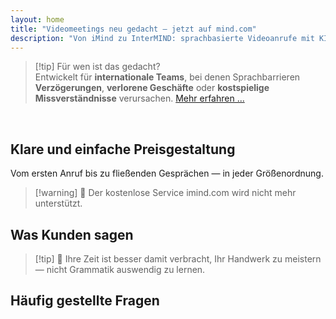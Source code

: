 ```yaml
---
layout: home
title: "Videomeetings neu gedacht — jetzt auf mind.com"
description: "Von iMind zu InterMIND: sprachbasierte Videoanrufe mit KI-gestützter Echtzeitübersetzung."
---
```


<HeroSection
  title="Videomeetings neu gedacht <br>— jetzt auf **mind.com**"
  text="Von iMind zu InterMIND: sprachbasierte Videoanrufe mit Live-Sprachübersetzung.">
<AuthButton text="Jetzt starten" buttonClass="brand"/>
</HeroSection>

<span id="1"></span>
<FeatureBlock :card="{
  title: 'Übersetzung ≠ Verstehen. Hier ist die Zukunft.',
  details: 'Unabhängig von der Sprache wird **Ihre Stimme gehört — und verstanden** — als würden Sie dieselbe Sprache sprechen.',
    items: [
      '⚡︎ Natürlich, in [Echtzeit](../product/overview/how-it-works), ohne Untertitel oder Verzögerung.',
      '✧ KI-gestützte Interpretation erfasst Tonfall, Absicht und branchenspezifische Terminologie.',
    ],
  link: '../product/overview/what-is-intermind',
  src: {
    light: '/media-kit/animals-cartoon-3-2.png',
    dark: '/1d.png',
  },
  inversion: false
}" />

<span id="2"></span>
<FeatureBlock :card="{
    title: 'Der Verstand in Ihren Meetings',
    details: 'InterMIND verwandelt jeden mehrsprachigen Anruf in klares, durchsuchbares Wissen.',
    items: [
      '🔍 **Fragen Sie alles** — KI findet Antworten **in all Ihren Meetings**.',
      '✧ Extrahiert automatisch Aufgaben, Verantwortliche und Fristen.',
      '✧ Fasst wichtige Punkte in jeder Sprache zusammen — sofort.',
    ],
    link: '../product/overview/how-it-works#🧩-deep-memory-deep-understanding',
    src: {
      light: '/2l.png',
      dark: '/2d.png',
    },
    inversion: true
  }" />

<span id="3"></span>
<FeatureBlock :card="{
    title: 'Für ernsthafte Meetings entwickelt — nicht nur zum Reden',
    details: 'InterMIND ist eine **professionelle Videomeeting-Plattform**, kein leichtgewichtiges Add-on oder Plugin.',
    items: [
      '✧ 1080p-Auflösung, intelligente Geräuschunterdrückung, Terminplanung, Moderation, Bildschirmfreigabe, Aufzeichnung, Untertitelung, Teilnehmer-Chat und Kalenderintegration — alles integriert, sofort einsatzbereit.',
    ],
    link: '../product/overview/video-meeting-platform',
    src: {
      light: '/promo/imind-2.webm',
      dark: '/promo/imind-2.webm',
    },
    inversion: false
  }" />

<span id="4"></span>
<FeatureBlock
  :card="{
    title: 'Datenschutz wo es darauf ankommt',
    details:
      'InterMIND ist für vertrauenskritische Gespräche entwickelt — wo Datenschutz und Kontrolle am wichtigsten sind.',
    items: [
      '⚡︎ [Datenschutzzonen](../product/overview/privacy-architecture) — EU, USA, Südostasien',
      '✧ **Keine Datennutzung für Training**. Kein Zugriff durch Dritte.'
    ],
    link: '../product/overview/privacy-architecture',
    src: {
      light: '/4l.png',
      dark: '/4d.png',
    },
    inversion: true
  }"
/>

> [!tip] Für wen ist das gedacht?  
> Entwickelt für **internationale Teams**, bei denen Sprachbarrieren **Verzögerungen**, **verlorene Geschäfte** oder **kostspielige Missverständnisse** verursachen. [Mehr erfahren ...](../product/overview/markets)

<br>

<span id="Pricing"></span>

## Klare und einfache Preisgestaltung

Vom ersten Anruf bis zu fließenden Gesprächen — in jeder Größenordnung.

<PricingPlans :plans="[
  {
    title: '**Basic** &nbsp 1 Benutzer',
    price: '**Kostenlos**',
    details: 'keine Kreditkarte erforderlich',
    items: [
      '**25** Meetings',
      '**100** Teilnehmer Video-Meetings [💬](#3)',
      '**30** GB gemeinsamer Speicher pro Benutzer',
      'Suche in allen Ihren Meetings [💬](#2)',
      'Simultandolmetschen [💬](#1)',
    ],
  },
  {
    title: '**Pro**  &nbsp 1-99 Benutzer',
    price: '**20 €** /Monat/Benutzer, jährlich abgerechnet',
    details: 'oder 25 € monatlich abgerechnet',
    items: [
      '**unbegrenzte** Meetings',
      '**150** Teilnehmer Video-Meetings [💬](#3)',
      '**2** TB gemeinsamer Speicher pro Benutzer',
      'Suche in allen Ihren Meetings [💬](#2)',
      'Simultandolmetschen [💬](#1)',
    ],
  },
  {
    title: '**Business** &nbsp 100+ Benutzer',
    price: '**Individuelle Preisgestaltung**',
    details: 'Entwickelt für Datenschutz',
    items: [
      '**unbegrenzte** Meetings',
      '**500** Teilnehmer Video-Meetings [💬](#3)',
      '**5** TB gemeinsamer Speicher pro Benutzer',
      'Suche in allen Ihren Meetings [💬](#2)',
      'Simultandolmetschen [💬](#1)',
      '**Privacy Zones** [💬](#4)',
    ],
  }
]">
<AuthButton text="Kostenlos testen" buttonClass="alt"/>
<AuthButton text="Jetzt kaufen" buttonClass="brand"/>
<ContactForm buttonText="Mit unserem Team sprechen" buttonClass="alt"/>
</PricingPlans>

> [!warning] 🔴 Der kostenlose Service imind.com wird nicht mehr unterstützt.

<span id="Testimonials"></span>

## Was Kunden sagen

<AutoScrollTestimonials testimonialsUrl="/testimonials.json"/>

> [!tip] 🥇 Ihre Zeit ist besser damit verbracht, Ihr Handwerk zu meistern — nicht Grammatik auswendig zu lernen.

<span id="FAQ"></span>

## Häufig gestellte Fragen

<AccordionGroup :items="
[
  {
    q: 'Welche Sprachen unterstützt InterMind für die Dolmetschung?',
    a: 'InterMind unterstützt **Echtzeit-Dolmetschung** in den folgenden 19 Sprachen:<br><br>- العربية (ar) – Arabisch<br>- Čeština (cs) – Tschechisch<br>- Deutsch (de) – Deutsch<br>- English (en) – Englisch<br>- Español (es) – Spanisch<br>- Français (fr) – Französisch<br>- हिन्दी (hi) – Hindi<br>- Magyar (hu) – Ungarisch<br>- Italiano (it) – Italienisch<br>- 日本語 (ja) – Japanisch<br>- 한국어 (ko) – Koreanisch<br>- Nederlands (nl) – Niederländisch<br>- Polski (pl) – Polnisch<br>- Português (pt) – Portugiesisch<br>- Русский (ru) – Russisch<br>- Türkçe (tr) – Türkisch<br>- 中文 (zh) – Chinesisch<br>- עברית (he) – Hebräisch<br>- ไทย (th) – Thai<br><br>Wir erweitern diese Liste kontinuierlich — neue Sprachen werden mit jeder größeren Version hinzugefügt.'
  },
  {
    q: 'Was ist ein lizenzierter Benutzer und was ist ein Teilnehmer?',
    a: 'Ein *lizenzierter Benutzer* hat eine kostenlose oder kostenpflichtige Meeting-Lizenz und kann Meetings innerhalb der Grenzen seines Plans planen. *Teilnehmer* sind Eingeladene — sie **benötigen kein Konto oder Lizenz** zum Beitreten und können sich von jedem Gerät **kostenlos** verbinden.'
  },
  {
    q: 'Wie viele Personen können eine InterMind-Lizenz verwenden?',
    a: 'Jeder *lizenzierte Benutzer* kann **unbegrenzt viele Meetings** veranstalten. Wenn mehrere Teammitglieder gleichzeitig Meetings veranstalten müssen, benötigt jeder seine eigene Lizenz.'
  },
  {
    q: 'Wie lange kann ein Meeting maximal dauern?',
    a: 'Meetings können in allen Plänen bis zu **24 Stunden** dauern.'
  },
  {
    q: 'Gibt es eine Begrenzung für die Anzahl der Meetings, die ich veranstalten kann?',
    a: 'Der *Free Basic*-Plan beinhaltet **25 kostenlose Meetings**. *Pro*- und *Business*-Pläne bieten unbegrenzte Meetings mit mehr Teilnehmern und Kontrolle.'
  },
  {
    q: 'Wie gewährleistet InterMind Datenschutz und Sicherheit?',
    a: 'InterMind ist **standardmäßig privat**. Alle Daten werden in Ihrer ausgewählten **Datenschutzzone** verarbeitet und gespeichert — _EU_, _USA_ oder _Asien_. Wir entsprechen der [**DSGVO**](https://gdpr.eu), [**CCPA**](https://oag.ca.gov/privacy/ccpa) und UAE PDPL und **verwenden niemals Ihre Inhalte** für Training oder Zugriff durch Dritte. Erweiterte [Datenschutzzonen-Kontrolle](../product/overview/privacy-architecture) ist im **Business**-Plan verfügbar.'
  },
  {
    q: 'Kann ich InterMind vor dem Kauf eines Plans testen?',
    a: 'Absolut. Der *Free Basic*-Plan gibt Ihnen vollen Zugang zu den Kernfunktionen mit **25 kostenlosen Meetings** — einschließlich **Simultandolmetschung** und **Meeting-Suche**. Keine Kreditkarte erforderlich. Jederzeit upgraden.'
  },
  {
    q: 'Was ist, wenn ich Hilfe oder Support benötige?',
    a: 'Support ist über unser [Hilfezentrum](../resources/help) verfügbar. *Business*-Benutzer erhalten **vorrangigen Support** mit einem dedizierten Kontakt.'
  },
  {
    q: 'Wie verwalte ich mein Abonnement (Upgrade, Downgrade oder Kündigung)?',
    a: 'Sie können Ihren Plan jederzeit über Ihre **Kontoeinstellungen** ändern. Änderungen treten **sofort** in Kraft. Bei Kündigungen werden *monatliche Pläne* am Ende des Abrechnungszyklus gekündigt. *Jahrespläne* können für eine **anteilige Rückerstattung** gekündigt werden.'
  },
  {
    q: 'Welche Sprachen unterstützt InterMind für die Dolmetschung?',
    a: 'Wir unterstützen **über 100 Sprachen** mit Echtzeit-Dolmetschung. Die Liste wächst ständig — besuchen Sie unsere Website für Updates.'
  },
  {
    q: 'Kann ich InterMind für Webinare oder große Veranstaltungen verwenden?',
    a: 'Ja. *Pro*- und *Business*-Pläne sind ideal für **große Meetings und Webinare** — mit Unterstützung für bis zu **500 Teilnehmer** im *Business*-Plan.'
  },
]
"/>

<HomeFooter :columns="[
  {
    title: 'PRODUKT',
    links: [
      { text: 'Übersicht', link: '../product/overview/what-is-intermind' },
      { text: 'Erste Schritte', link: '../product/guide/getting-started' },
      { text: 'Testimonials', link: '#testimonials' },
      { text: 'Preise', link: '#Pricing' },
    ]
  },
  {
    title: 'SUPPORT',
    links: [
      { text: 'Support erhalten', link: '../resources/help' },
      { text: 'FAQ', link: '#FAQ' },
      { text: 'Service-Status', link: 'https://status.mind.com/' },
      { text: 'Datenschutzrichtlinie', link: '../resources/company/Privacy-Policy' },
      { text: 'KI-Rechtsleitfaden', link: '../resources/company/Legal-Regulations-for-AI-Services' },
      // { text: 'Privacy Settings', link: '#' },
    ]
  },
  {
    title: 'RESSOURCEN',
    links: [
      // { text: 'Blog', link: './blog' },
      { text: 'Marken-Assets', link: '../resources/media-kit' },
      { text: 'KI API / LLM Docs', link: 'https://mind.com/llms-full.txt' },
    ]
  },
  {
    title: 'UNTERNEHMEN',
    links: [
      { text: 'Über uns', link: '../resources/company/about' },
      // { text: 'Team', link: './resources/company/team' },
      // { text: 'Careers', link: './resources/company/careers' },
      { text: 'Kontakte', link: '../resources/company/contacts' }
    ]
  },
]" />
